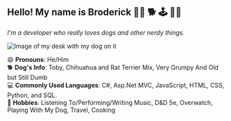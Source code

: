 ## Hello! My name is Broderick 👨‍💻 🐕 🕹 🏳️‍🌈
*I'm a developer who really loves dogs and other nerdy things.*   

![Image of my desk with my dog on it](https://i.imgur.com/EPAmz4b.png)


😄 **Pronouns**: He/Him  
🐕 **Dog's Info**: Toby, Chihuahua and Rat Terrier Mix, Very Grumpy And Old but Still Dumb  
💻 **Commonly Used Languages**: C#, Asp.Net MVC, JavaScript, HTML, CSS, Python, and SQL.  
🎷 **Hobbies**: Listening To/Performing/Writing Music, D&D 5e, Overwatch, Playing With My Dog, Travel, Cooking

<!--
**B-Lemke/B-Lemke** is a ✨ _special_ ✨ repository because its `README.md` (this file) appears on your GitHub profile.

Here are some ideas to get you started:

- 🔭 I’m currently working on ...
- 🌱 I’m currently learning ...
- 👯 I’m looking to collaborate on ...
- 🤔 I’m looking for help with ...
- 💬 Ask me about ...
- 📫 How to reach me: ...
- 😄 Pronouns: ...
- ⚡ Fun fact: ...
-->
